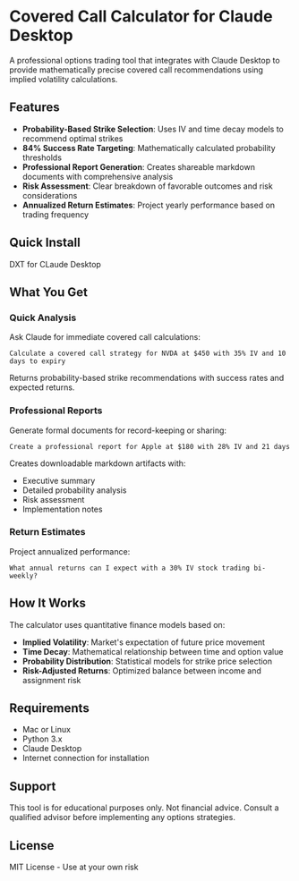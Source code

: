 # Covered Call Calculator for Claude Desktop

A professional options trading tool that integrates with Claude Desktop to provide mathematically precise covered call recommendations using implied volatility calculations.

## Features

- **Probability-Based Strike Selection**: Uses IV and time decay models to recommend optimal strikes
- **84% Success Rate Targeting**: Mathematically calculated probability thresholds
- **Professional Report Generation**: Creates shareable markdown documents with comprehensive analysis
- **Risk Assessment**: Clear breakdown of favorable outcomes and risk considerations
- **Annualized Return Estimates**: Project yearly performance based on trading frequency

## Quick Install

DXT for CLaude Desktop

## What You Get

### Quick Analysis
Ask Claude for immediate covered call calculations:
```
Calculate a covered call strategy for NVDA at $450 with 35% IV and 10 days to expiry
```

Returns probability-based strike recommendations with success rates and expected returns.

### Professional Reports
Generate formal documents for record-keeping or sharing:
```
Create a professional report for Apple at $180 with 28% IV and 21 days
```

Creates downloadable markdown artifacts with:
- Executive summary
- Detailed probability analysis
- Risk assessment
- Implementation notes

### Return Estimates
Project annualized performance:
```
What annual returns can I expect with a 30% IV stock trading bi-weekly?
```

## How It Works

The calculator uses quantitative finance models based on:
- **Implied Volatility**: Market's expectation of future price movement
- **Time Decay**: Mathematical relationship between time and option value
- **Probability Distribution**: Statistical models for strike price selection
- **Risk-Adjusted Returns**: Optimized balance between income and assignment risk

## Requirements

- Mac or Linux
- Python 3.x
- Claude Desktop
- Internet connection for installation


## Support

This tool is for educational purposes only. Not financial advice. Consult a qualified advisor before implementing any options strategies.

## License

MIT License - Use at your own risk